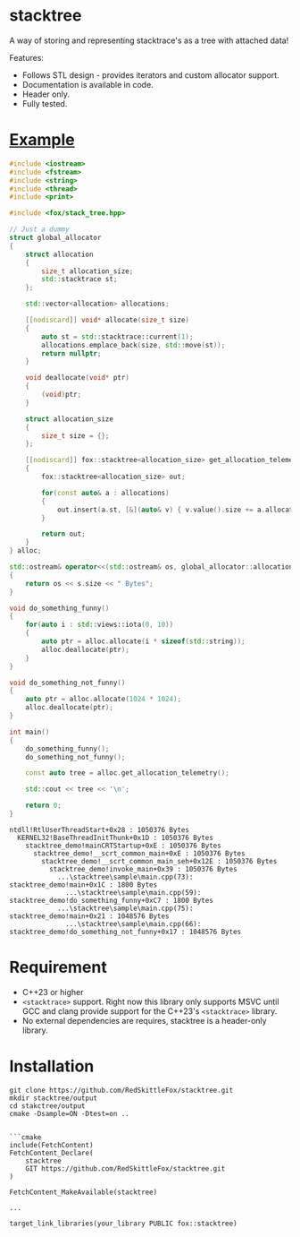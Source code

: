 # stacktree
A way of storing and representing stacktrace's as a tree with attached data!

Features:
* Follows STL design - provides iterators and custom allocator support. 
* Documentation is available in code.
* Header only.
* Fully tested.

# [Example](https://github.com/RedSkittleFox/stacktree/blob/main/sample/main.cpp)
```cpp
#include <iostream>
#include <fstream>
#include <string>
#include <thread>
#include <print>

#include <fox/stack_tree.hpp>

// Just a dummy
struct global_allocator
{
	struct allocation
	{
		size_t allocation_size;
		std::stacktrace st;
	};

	std::vector<allocation> allocations;

	[[nodiscard]] void* allocate(size_t size)
	{
		auto st = std::stacktrace::current(1);
		allocations.emplace_back(size, std::move(st));
		return nullptr;
	}

	void deallocate(void* ptr)
	{
		(void)ptr;
	}

	struct allocation_size
	{
		size_t size = {};
	};

	[[nodiscard]] fox::stacktree<allocation_size> get_allocation_telemetry() const
	{
		fox::stacktree<allocation_size> out;

		for(const auto& a : allocations)
		{
			out.insert(a.st, [&](auto& v) { v.value().size += a.allocation_size; });
		}

		return out;
	}
} alloc;

std::ostream& operator<<(std::ostream& os, global_allocator::allocation_size s)
{
	return os << s.size << " Bytes";
}

void do_something_funny()
{
	for(auto i : std::views::iota(0, 10))
	{
		auto ptr = alloc.allocate(i * sizeof(std::string));
		alloc.deallocate(ptr);
	}
}

void do_something_not_funny()
{
	auto ptr = alloc.allocate(1024 * 1024);
	alloc.deallocate(ptr);
}

int main()
{
	do_something_funny();
	do_something_not_funny();

	const auto tree = alloc.get_allocation_telemetry();

	std::cout << tree << '\n';

	return 0;
}
```

```
ntdll!RtlUserThreadStart+0x28 : 1050376 Bytes
  KERNEL32!BaseThreadInitThunk+0x1D : 1050376 Bytes
    stacktree_demo!mainCRTStartup+0xE : 1050376 Bytes
      stacktree_demo!__scrt_common_main+0xE : 1050376 Bytes
        stacktree_demo!__scrt_common_main_seh+0x12E : 1050376 Bytes
          stacktree_demo!invoke_main+0x39 : 1050376 Bytes
            ...\stacktree\sample\main.cpp(73): stacktree_demo!main+0x1C : 1800 Bytes
              ...\stacktree\sample\main.cpp(59): stacktree_demo!do_something_funny+0xC7 : 1800 Bytes
            ...\stacktree\sample\main.cpp(75): stacktree_demo!main+0x21 : 1048576 Bytes
              ...\stacktree\sample\main.cpp(66): stacktree_demo!do_something_not_funny+0x17 : 1048576 Bytes
```

# Requirement
* C++23 or higher 
* `<stacktrace>` support. Right now this library only supports MSVC until GCC and clang provide support for the C++23's `<stacktrace>` library.
* No external dependencies are requires, stacktree is a header-only library.

# Installation
```
git clone https://github.com/RedSkittleFox/stacktree.git
mkdir stacktree/output
cd stakctree/output
cmake -Dsample=ON -Dtest=on .. 


```cmake
include(FetchContent)
FetchContent_Declare(
    stacktree
    GIT https://github.com/RedSkittleFox/stacktree.git
)

FetchContent_MakeAvailable(stacktree)

...

target_link_libraries(your_library PUBLIC fox::stacktree)
```